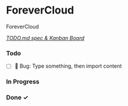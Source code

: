 # ForeverCloud

ForeverCloud

<em>[TODO.md spec & Kanban Board](https://bit.ly/3fCwKfM)</em>

### Todo

- [ ] 🐞 Bug: Type something, then import content  

### In Progress


### Done ✓


